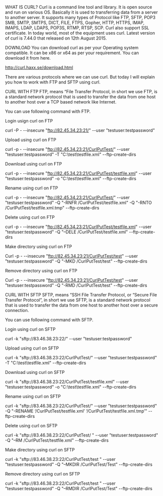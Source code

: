WHAT IS CURL?
Curl is a command line tool and library. It is open source and run on various OS. Basically it is used to transferring data from a server to another server. It supports many types of Protocol like FTP, SFTP, POP3 SMB, SMTP, SMTPS, DICT, FILE, FTPS, Gopher, HTTP, HTTPS, IMAP, IMAPS, LDAP, LDAPS, POP3S, RTMP, RTSP, SCP. Curl also support SSL certificate. In today world, most of the equipment uses curl. Latest version of curl is 7.44.0 that released on 12th August 2015.

DOWNLOAD
You can download curl as per your Operating system compatible. It can be x86 or x64 as per your requirement. You can download it from here.

http://curl.haxx.se/download.html

There are various protocols where we can use curl. But today I will explain you how to work with FTP and SFTP using curl.

CURL WITH FTP
FTP, means “File Transfer Protocol, in short we use FTP, is a standard network protocol that is used to transfer the data from one host to another host over a TCP based network like Internet.

You can use following command with FTP. 

Login usign curl on FTP

curl  -P - --insecure "ftp://82.45.34.23:21/" --user "testuser:testpassword"
 

Upload using curl on FTP

curl -p - --insecure  "ftp://82.45.34.23:21/CurlPutTest/" --user "testuser:testpassword" -T "C:\test\testfile.xml" --ftp-create-dirs
 

Download using curl on FTP

curl -p - --insecure  "ftp://82.45.34.23:21/CurlPutTest/testfile.xml" --user "testuser:testpassword" -o "C:\test\testfile.xml" --ftp-create-dirs
 

Rename using curl on FTP

curl -p - --insecure  "ftp://82.45.34.23:21/CurlPutTest/" --user "testuser:testpassword" -Q "-RNFR /CurlPutTest/testfile.xml"  -Q "-RNTO /CurlPutTest/testfile.xml.tmp"   --ftp-create-dirs
 

Delete using curl on FTP

curl -p - --insecure  "ftp://82.45.34.23:21/CurlPutTest/testfile.xml" --user "testuser:testpassword" -Q "–DELE  /CurlPutTest/testfile.xml" --ftp-create-dirs
 

Make directory using curl on FTP

Curl -p - --insecure  "ftp://82.45.34.23:21/CurlPutTest/test" --user "testuser:testpassword" -Q "-MKD /CurlPutTest/test"  --ftp-create-dirs
 

Remove directory using curl on FTP

Curl -p - --insecure  "ftp://82.45.34.23:21/CurlPutTest/test" --user "testuser:testpassword" -Q "-RMD /CurlPutTest/test"  --ftp-create-dirs
 

CURL WITH SFTP
SFTP, means “SSH File Transfer Protocol, or “Secure File Transfer Protocol”, in short we use SFTP, is a standard network protocol that is used to transfer the data from one host to another host over a secure connection.

You can use following command with SFTP. 

Login using curl on SFTP

curl  -k "sftp://83.46.38.23:22/" --user "testuser:testpassword"
 

Upload using curl on SFTP

curl  -k "sftp://83.46.38.23:22/CurlPutTest/" --user "testuser:testpassword" -T "C:\test\testfile.xml" --ftp-create-dirs
 

Download using curl on SFTP

curl  -k "sftp://83.46.38.23:22/CurlPutTest/testfile.xml" --user "testuser:testpassword" -o "C:\test\testfile.xml" --ftp-create-dirs
 

Rename using curl on SFTP

curl  -k "sftp://83.46.38.23:22/CurlPutTest/" --user "testuser:testpassword" -Q "-RENAME
  ‘/CurlPutTest/testfile.xml’  ‘/CurlPutTest/testfile.xml.tmp’"   --ftp-create-dirs
 

Delete using curl on SFTP

curl  -k "sftp://83.46.38.23:22/CurlPutTest/ " --user "testuser:testpassword" -Q "–RM /CurlPutTest/testfile.xml" --ftp-create-dirs
 

Make directory using curl on SFTP

curl  -k "sftp://83.46.38.23:22/CurlPutTest/test " --user "testuser:testpassword" -Q "–MKDIR /CurlPutTest/Test" --ftp-create-dirs
 

Remove directory using curl on SFTP

curl  -k "sftp://83.46.38.23:22/CurlPutTest/test " --user "testuser:testpassword" -Q "–RMDIR /CurlPutTest/Test" --ftp-create-dirs
